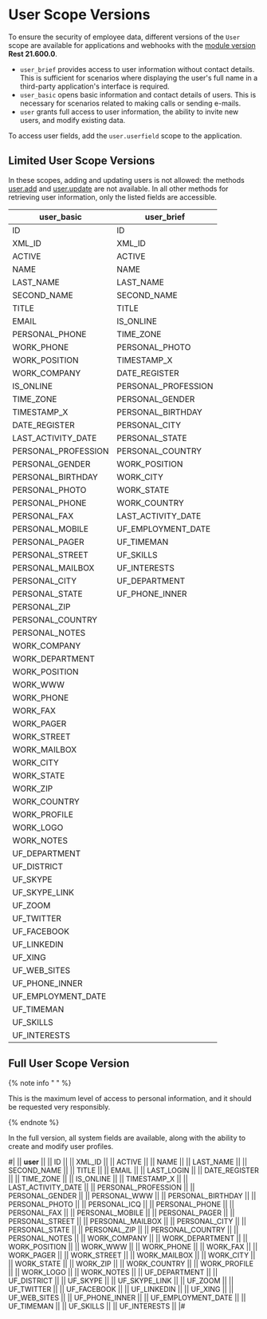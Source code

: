 # User Scope Versions

To ensure the security of employee data, different versions of the `User` scope are available for applications and webhooks with the [module version](../../api-reference/cloud-and-on-premise/on-premise/versions.md) **Rest 21.600.0**.

- `user_brief` provides access to user information without contact details. This is sufficient for scenarios where displaying the user's full name in a third-party application's interface is required.
- `user_basic` opens basic information and contact details of users. This is necessary for scenarios related to making calls or sending e-mails.
- `user` grants full access to user information, the ability to invite new users, and modify existing data.

To access user fields, add the `user.userfield` scope to the application.

## Limited User Scope Versions

In these scopes, adding and updating users is not allowed: the methods [user.add](./user-add.md) and [user.update](./user-update.md) are not available. In all other methods for retrieving user information, only the listed fields are accessible.

| user_basic | user_brief |
|------------|------------|
| ID | ID |
| XML_ID | XML_ID |
| ACTIVE | ACTIVE |
| NAME | NAME |
| LAST_NAME | LAST_NAME |
| SECOND_NAME | SECOND_NAME |
| TITLE | TITLE |
| EMAIL | IS_ONLINE |
| PERSONAL_PHONE | TIME_ZONE |
| WORK_PHONE | PERSONAL_PHOTO |
| WORK_POSITION | TIMESTAMP_X |
| WORK_COMPANY | DATE_REGISTER |
| IS_ONLINE | PERSONAL_PROFESSION |
| TIME_ZONE | PERSONAL_GENDER |
| TIMESTAMP_X | PERSONAL_BIRTHDAY |
| DATE_REGISTER | PERSONAL_CITY |
| LAST_ACTIVITY_DATE | PERSONAL_STATE |
| PERSONAL_PROFESSION | PERSONAL_COUNTRY |
| PERSONAL_GENDER | WORK_POSITION |
| PERSONAL_BIRTHDAY | WORK_CITY |
| PERSONAL_PHOTO | WORK_STATE |
| PERSONAL_PHONE | WORK_COUNTRY |
| PERSONAL_FAX | LAST_ACTIVITY_DATE |
| PERSONAL_MOBILE | UF_EMPLOYMENT_DATE |
| PERSONAL_PAGER | UF_TIMEMAN |
| PERSONAL_STREET | UF_SKILLS |
| PERSONAL_MAILBOX | UF_INTERESTS |
| PERSONAL_CITY | UF_DEPARTMENT |
| PERSONAL_STATE | UF_PHONE_INNER |
| PERSONAL_ZIP | |
| PERSONAL_COUNTRY | |
| PERSONAL_NOTES | |
| WORK_COMPANY | |
| WORK_DEPARTMENT | |
| WORK_POSITION | |
| WORK_WWW | |
| WORK_PHONE | |
| WORK_FAX | |
| WORK_PAGER | |
| WORK_STREET | |
| WORK_MAILBOX | |
| WORK_CITY | |
| WORK_STATE | |
| WORK_ZIP | |
| WORK_COUNTRY | |
| WORK_PROFILE | |
| WORK_LOGO | |
| WORK_NOTES | |
| UF_DEPARTMENT | |
| UF_DISTRICT | |
| UF_SKYPE | |
| UF_SKYPE_LINK | |
| UF_ZOOM | |
| UF_TWITTER | |
| UF_FACEBOOK | |
| UF_LINKEDIN | |
| UF_XING | |
| UF_WEB_SITES | |
| UF_PHONE_INNER | |
| UF_EMPLOYMENT_DATE | |
| UF_TIMEMAN | |
| UF_SKILLS | |
| UF_INTERESTS | |

## Full User Scope Version

{% note info " " %}

This is the maximum level of access to personal information, and it should be requested very responsibly.

{% endnote %}

In the full version, all system fields are available, along with the ability to create and modify user profiles.

#|
|| **user** ||
|| ID ||
|| XML_ID ||
|| ACTIVE ||
|| NAME ||
|| LAST_NAME ||
|| SECOND_NAME ||
|| TITLE ||
|| EMAIL ||
|| LAST_LOGIN ||
|| DATE_REGISTER ||
|| TIME_ZONE ||
|| IS_ONLINE ||
|| TIMESTAMP_X ||
|| LAST_ACTIVITY_DATE ||
|| PERSONAL_PROFESSION ||
|| PERSONAL_GENDER ||
|| PERSONAL_WWW ||
|| PERSONAL_BIRTHDAY ||
|| PERSONAL_PHOTO ||
|| PERSONAL_ICQ ||
|| PERSONAL_PHONE ||
|| PERSONAL_FAX ||
|| PERSONAL_MOBILE ||
|| PERSONAL_PAGER ||
|| PERSONAL_STREET ||
|| PERSONAL_MAILBOX ||
|| PERSONAL_CITY ||
|| PERSONAL_STATE ||
|| PERSONAL_ZIP ||
|| PERSONAL_COUNTRY ||
|| PERSONAL_NOTES ||
|| WORK_COMPANY ||
|| WORK_DEPARTMENT ||
|| WORK_POSITION ||
|| WORK_WWW ||
|| WORK_PHONE ||
|| WORK_FAX ||
|| WORK_PAGER ||
|| WORK_STREET ||
|| WORK_MAILBOX ||
|| WORK_CITY ||
|| WORK_STATE ||
|| WORK_ZIP ||
|| WORK_COUNTRY ||
|| WORK_PROFILE ||
|| WORK_LOGO ||
|| WORK_NOTES ||
|| UF_DEPARTMENT ||
|| UF_DISTRICT ||
|| UF_SKYPE ||
|| UF_SKYPE_LINK ||
|| UF_ZOOM ||
|| UF_TWITTER ||
|| UF_FACEBOOK ||
|| UF_LINKEDIN ||
|| UF_XING ||
|| UF_WEB_SITES ||
|| UF_PHONE_INNER ||
|| UF_EMPLOYMENT_DATE ||
|| UF_TIMEMAN ||
|| UF_SKILLS ||
|| UF_INTERESTS ||
|#
